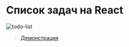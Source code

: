# Список задач на React
![todo-list](https://i.ibb.co/Bq6Z251/2020-09-08-15-01-35.png)

> <a href="https://honeybaey.github.io/todo-app/" target="_blank">Демонстрация</a>
